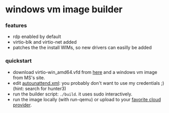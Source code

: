# windows vm image builder


### features

* rdp enabled by default
* virtio-blk and virtio-net added
* patches the the install WIMs, so new drivers can easilly be added

### quickstart

* download virtio-win_amd64.vfd from [here](https://docs.fedoraproject.org/en-US/quick-docs/creating-windows-virtual-machines-using-virtio-drivers/) and a windows vm image from MS's site.
* edit [autounattend.xml](./autounattend.xml): you probably don't want to use my credentials ;) (hint: search for hunter3)
* run the builder script: `./build`. it uses sudo interactively.
* run the image locally (with run-qemu) or upload to your [favorite cloud provider](https://github.com/htr/do-image-uploader).


